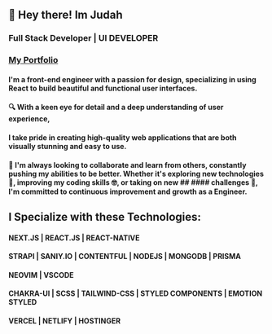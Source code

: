 ## 👋 Hey there! Im Judah
### Full Stack Developer | UI DEVELOPER
### [My Portfolio](https://devjbyrd.com)

#### I'm a front-end engineer with a passion for design, specializing in using React to build beautiful and functional user interfaces.
#### 🔍 With a keen eye for detail and a deep understanding of user experience,
#### I take pride in creating high-quality web applications that are both visually stunning and easy to use.

#### 🤝 I'm always looking to collaborate and learn from others, constantly pushing my abilities to be better. Whether it's exploring new technologies 🚀, improving my coding skills 🤓, or taking on new ## #### challenges 💪, I'm committed to continuous improvement and growth as a Engineer.

## I Specialize with these Technologies: 
#### NEXT.JS | REACT.JS | REACT-NATIVE
#### STRAPI | SANIY.IO | CONTENTFUL | NODEJS | MONGODB | PRISMA
#### NEOVIM | VSCODE 
#### CHAKRA-UI | SCSS | TAILWIND-CSS | STYLED COMPONENTS | EMOTION STYLED 
#### VERCEL | NETLIFY | HOSTINGER 

